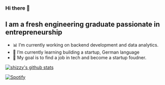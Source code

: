 ### Hi there 👋

## I am a fresh engineering graduate passionate in entrepreneurship
- :bar_chart: I’m currently working on backend development and data analytics.
- 🌱 I’m currently learning building a startup, German language
- :dart: My goal is to find a job in tech and become a startup foudner.

[![shizzy's github stats](https://github-readme-stats.vercel.app/api?username=shirzartenwer)](https://github.com/anuraghazra/github-readme-stats)


<!--START_SECTION:waka-->
<!--END_SECTION:waka-->

[![Spotify](https://spotify-on-github-git-master.shirzartenwer.vercel.app/api/spotify)](https://open.spotify.com/user/21j6s322bjrhxlx67pyzkc4ki)
